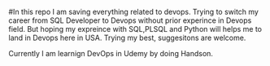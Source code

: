 #In this repo I am saving everything related to devops. 
Trying to switch my career from SQL Developer to Devops without prior experince in Devops field. But hoping my expreince with SQL,PLSQL and Python will helps me to land in Devops here in USA.
Trying my best, suggesitons are welcome.

Currently I am learnign DevOps in Udemy by doing Handson.
